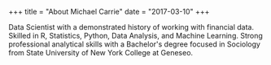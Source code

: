 +++
title = "About Michael Carrie"
date = "2017-03-10"
+++

Data Scientist with a demonstrated history of working with financial data. Skilled in R, Statistics, Python, Data Analysis, and Machine Learning. Strong professional analytical skills with a Bachelor's degree focused in Sociology from State University of New York College at Geneseo.